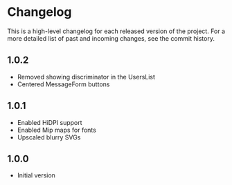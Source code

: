 Changelog
============

This is a high-level changelog for each released version of the project.
For a more detailed list of past and incoming changes, see the commit history.

1.0.2
------
- Removed showing discriminator in the UsersList
- Centered MessageForm buttons

1.0.1
------
- Enabled HiDPI support
- Enabled Mip maps for fonts
- Upscaled blurry SVGs

1.0.0
------
- Initial version